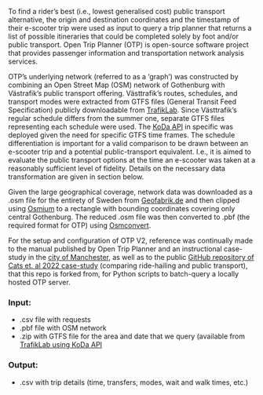 To find a rider’s best (i.e., lowest generalised cost) public transport alternative, the origin and destination coordinates and the timestamp of their e-scooter trip were used as input to query a trip planner that returns a list of possible itineraries that could be completed solely by foot and/or public transport. Open Trip Planner (OTP) is open-source software project that provides passenger information and transportation network analysis services.

OTP’s underlying network (referred to as a ‘graph’) was constructed by combining an Open Street Map (OSM) network of Gothenburg with Västrafik’s public transport offering. Västtrafik’s routes, schedules, and transport modes were extracted from GTFS files (General Transit Feed Specification) publicly downloadable from [TrafikLab](trafiklab.se/). Since Västtrafik’s regular schedule differs from the summer one, separate GTFS files representing each schedule were used. The [KoDa API](https://www.trafiklab.se/api/trafiklab-apis/koda/) in specific was deployed given the need for specific GTFS time frames. The schedule differentiation is important for a valid comparison to be drawn between an e-scooter trip and a potential public-transport equivalent. I.e., it is aimed to evaluate the public transport options at the time an e-scooter was taken at a reasonably sufficient level of fidelity. Details on the necessary data transformation are given in section below.

Given the large geographical coverage, network data was downloaded as a .osm file for the entirety of Sweden from [Geofabrik.de](http://download.geofabrik.de/) and then clipped using [Osmium](https://docs.osmcode.org/osmium/latest/osmium-extract.html) to a rectangle with bounding coordinates covering only central Gothenburg. The reduced .osm file was then converted to .pbf (the required format for OTP) using [Osmconvert](https://wiki.openstreetmap.org/wiki/Osmconvert).

For the setup and configuration of OTP V2, reference was continually made to the manual published by Open Trip Planner and an instructional case-study in the [city of Manchester](https://www.researchgate.net/publication/321110774_OpenTripPlanner_-_creating_and_querying_your_own_multi-modal_route_planner), as well as to the public [GitHub repository of Cats et. al 2022 case-study](https://github.com/RafalKucharskiPK/query_PT) (comparing ride-hailing and public transport), that this repo is forked from, for Python scripts to batch-query a locally hosted OTP server.


### Input:
 * .csv file with requests 
 * .pbf file with OSM network
 * .zip with GTFS file for the area and date that we query (available from [TrafikLab using KoDa API]([https://www.transit.land/](https://www.trafiklab.se/api/trafiklab-apis/koda/))
 
 ### Output:
 * .csv with trip details (time, transfers, modes, wait and walk times, etc.) 
